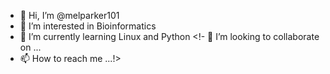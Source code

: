 - 👋 Hi, I’m @melparker101
- 👀 I’m interested in Bioinformatics
- 🌱 I’m currently learning Linux and Python
<!- 💞️ I’m looking to collaborate on ...
- 📫 How to reach me ...!>

<!---
melparker101/melparker101 is a ✨ special ✨ repository because its `README.md` (this file) appears on your GitHub profile.
You can click the Preview link to take a look at your changes.
--->
